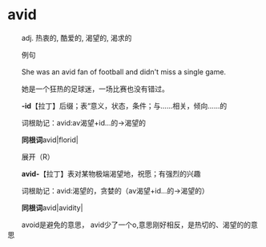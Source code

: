 # avid

　　adj. 热衷的, 酷爱的, 渴望的, 渴求的

　　例句

　　She was an avid fan of football and didn't miss a single game.

　　她是一个狂热的足球迷，一场比赛也没有错过。

　　**-id**【拉丁】后缀；表“意义，状态，条件；与……相关，倾向……的

　　词根助记：avid:av渴望+id…的→渴望的

　　**同根词**avid\|florid\|

　　展开（R）

　　**avid-**【拉丁】表对某物极端渴望地，祝愿；有强烈的兴趣

　　词根助记：avid:渴望的，贪婪的（av渴望+id…的→渴望的）

　　**同根词**avid\|avidity\|

　　avoid是避免的意思， avid少了一个o,意思刚好相反，是热切的、渴望的的意思
